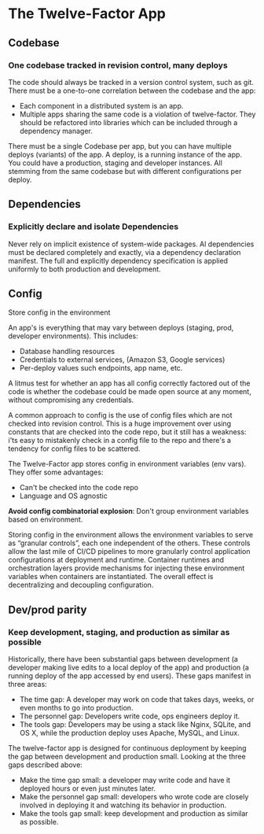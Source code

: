 # The Twelve-Factor App

## Codebase
### One codebase tracked in revision control, many deploys
The code should always be tracked in a version control system, such as git.
There must be a one-to-one correlation between the codebase and the app:
- Each component in a distributed system is an app.
- Multiple apps sharing the same code is a violation of twelve-factor. 
They should be refactored into libraries which can be included through a dependency manager.

There must be a single Codebase per app, but you can have multiple deploys (variants) of the app.
A deploy, is a running instance of the app. You could have a production, staging and developer instances.
All stemming from the same codebase but with different configurations per deploy.

## Dependencies
### Explicitly declare and isolate Dependencies

Never rely on implicit existence of system-wide packages. Al dependencies must be declared completely and exactly, 
via a dependency declaration manifest.
The full and explicitly dependency specification is applied uniformly to both production and development.

## Config

Store config in the environment

An app's is everything that may vary between deploys (staging, prod, developer environments). This includes:
- Database handling resources
- Credentials to external services, (Amazon S3, Google services)
- Per-deploy values such endpoints, app name, etc.

A litmus test for whether an app has all config correctly factored out of the code is whether the codebase 
could be made open source at any moment, without compromising any credentials.

A common approach to config is the use of config files which are not checked into revision control.
This is a huge improvement over using constants that are checked into the code repo, but it still has a
weakness: i'ts easy to mistakenly check in a config file to the repo and there's a tendency for config files to be scattered.

The Twelve-Factor app stores config in environment variables (env vars). They offer some advantages:
- Can't be checked into the code repo
- Language and OS agnostic

**Avoid config combinatorial explosion**: Don't group environment variables based on environment. 

Storing config in the environment allows the environment variables to serve as “granular controls”, 
each one independent of the others. 
These controls allow the last mile of CI/CD pipelines to more granularly 
control application configurations at deployment and runtime. Container runtimes and orchestration 
layers provide mechanisms for injecting these environment variables when containers are instantiated. 
The overall effect is decentralizing and decoupling configuration.

## Dev/prod parity
### Keep development, staging, and production as similar as possible

Historically, there have been substantial gaps between development (a developer making live edits to a local deploy of the app) and production (a running deploy of the app accessed by end users). These gaps manifest in three areas:

- The time gap: A developer may work on code that takes days, weeks, or even months to go into production.
- The personnel gap: Developers write code, ops engineers deploy it.
- The tools gap: Developers may be using a stack like Nginx, SQLite, and OS X, while the production deploy uses Apache, MySQL, and Linux.

The twelve-factor app is designed for continuous deployment by keeping the gap between development and production small. Looking at the three gaps described above:

- Make the time gap small: a developer may write code and have it deployed hours or even just minutes later.
- Make the personnel gap small: developers who wrote code are closely involved in deploying it and watching its behavior in production.
- Make the tools gap small: keep development and production as similar as possible.

